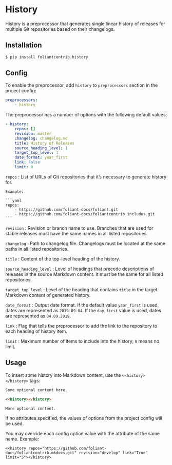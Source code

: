 # History

History is a preprocessor that generates single linear history of releases for multiple Git repositories based on their changelogs.

## Installation

```bash
$ pip install foliantcontrib.history
```

## Config

To enable the preprocessor, add `history` to `preprocessors` section in the project config:

```yaml
preprocessors:
    - history
```

The preprocessor has a number of options with the following default values:

```yaml
- history:
    repos: []
    revision: master
    changelog: changelog.md
    title: History of Releases
    source_heading_level: 1
    target_top_level: 1
    date_format: year_first
    link: False
    limit: 0
```

`repos`
:   List of URLs of Git repositories that it’s necessary to generate history for.

    Example:

    ```yaml
    repos:
        - https://github.com/foliant-docs/foliant.git
        - https://github.com/foliant-docs/foliantcontrib.includes.git
    ```

`revision`
:   Revision or branch name to use. Branches that are used for stable releases must have the same names in all listed repositories.

`changelog`
:   Path to changelog file. Changelogs must be located at the same paths in all listed repositories.

`title`
:   Content of the top-level heading of the history.

`source_heading_level`
:   Level of headings that precede descriptions of releases in the source Markdown content. It must be the same for all listed repositories.

`target_top_level`
:   Level of the heading that contains `title` in the target Markdown content of generated history.

`date_format`
:   Output date format. If the default value `year_first` is used, dates are represented as `2019-09-04`. If the `day_first` value is used, dates are represented as `04.09.2019`.

`link`
:   Flag that tells the preprocessor to add the link to the repository to each heading of history item.

`limit`
:   Maximum number of items to include into the history; `0` means no limit.

## Usage

To insert some history into Markdown content, use the `<<history></history>` tags:

```markdown
Some optional content here.

<<history></history>

More optional content.
```

If no attributes specified, the values of options from the project config will be used.

You may override each config option value with the attribute of the same name. Example:

```
<<history repos="https://github.com/foliant-docs/foliantcontrib.mkdocs.git" revision="develop" link="True" limit="5"></history>
```
